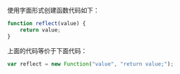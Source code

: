 使用字面形式创建函数代码如下：

```js
function reflect(value) {
    return value;
}
```

上面的代码等价于下面代码：

```js
var reflect = new Function("value", "return value;");
```

